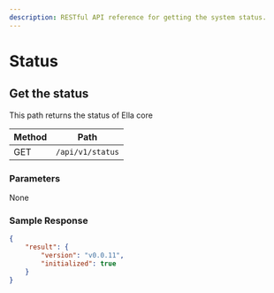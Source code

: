 ```yaml
---
description: RESTful API reference for getting the system status.
---
```


# Status

## Get the status

This path returns the status of Ella core


| Method | Path             |
| ------ | ---------------- |
| GET    | `/api/v1/status` |

### Parameters

None

### Sample Response

```json
{
    "result": {
        "version": "v0.0.11",
        "initialized": true
    }
}
```
